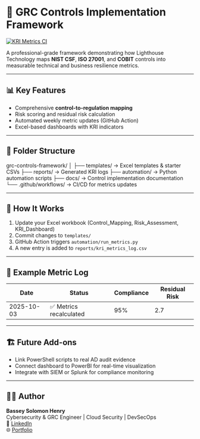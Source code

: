 # 🧩 GRC Controls Implementation Framework  

[![KRI Metrics CI](https://github.com/solomonhenry-afk/grc-controls-framework/actions/workflows/kri_metrics.yml/badge.svg)](https://github.com/solomonhenry-afk/grc-controls-framework/actions/workflows/kri_metrics.yml)

A professional-grade framework demonstrating how Lighthouse Technology maps **NIST CSF**, **ISO 27001**, and **COBIT** controls into measurable technical and business resilience metrics.

---

## 📊 Key Features
- Comprehensive **control-to-regulation mapping**
- Risk scoring and residual risk calculation
- Automated weekly metric updates (GitHub Action)
- Excel-based dashboards with KRI indicators

---

## 🧱 Folder Structure

grc-controls-framework/
│
├── templates/ → Excel templates & starter CSVs
├── reports/ → Generated KRI logs
├── automation/ → Python automation scripts
├── docs/ → Control implementation documentation
└── .github/workflows/ → CI/CD for metrics updates


---

## 🚀 How It Works
1. Update your Excel workbook (Control_Mapping, Risk_Assessment, KRI_Dashboard)  
2. Commit changes to `templates/`  
3. GitHub Action triggers `automation/run_metrics.py`  
4. A new entry is added to `reports/kri_metrics_log.csv`

---

## 🧠 Example Metric Log
| Date | Status | Compliance | Residual Risk |
|------|---------|-------------|---------------|
| 2025-10-03 | ✅ Metrics recalculated | 95% | 2.7 |

---

## 🏗️ Future Add-ons
- Link PowerShell scripts to real AD audit evidence  
- Connect dashboard to PowerBI for real-time visualization  
- Integrate with SIEM or Splunk for compliance monitoring  

---

## 👨‍💻 Author
**Bassey Solomon Henry**  
Cybersecurity & GRC Engineer | Cloud Security | DevSecOps  
🔗 [LinkedIn](https://www.linkedin.com/in/bassey-solomon-henry)  
🌐 [Portfolio](https://lighthouse-technology.vercel.app)

